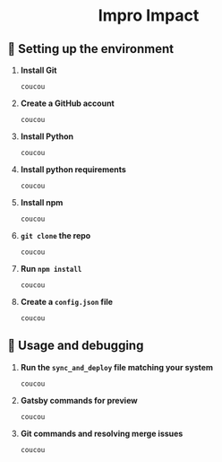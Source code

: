<h1 align="center">
  Impro Impact
</h1>

## 🚀 Setting up the environment

1.  **Install Git**

    ```shell
    coucou
    ```

1.  **Create a GitHub account**

    ```shell
    coucou
    ```

1.  **Install Python**

    ```shell
    coucou
    ```

1.  **Install python requirements**

    ```shell
    coucou
    ```

1.  **Install npm**

    ```shell
    coucou
    ```

1.  **`git clone` the repo**

    ```shell
    coucou
    ```

1.  **Run `npm install`**

    ```shell
    coucou
    ```

1.  **Create a `config.json` file**

    ```shell
    coucou
    ```

## 🧐 Usage and debugging

1.  **Run the `sync_and_deploy` file matching your system**

    ```shell
    coucou
    ```

1.  **Gatsby commands for preview**

    ```shell
    coucou
    ```

1.  **Git commands and resolving merge issues**

    ```shell
    coucou
    ```
